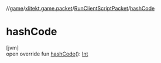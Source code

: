 //[game](../../../index.md)/[xlitekt.game.packet](../index.md)/[RunClientScriptPacket](index.md)/[hashCode](hash-code.md)

# hashCode

[jvm]\
open override fun [hashCode](hash-code.md)(): [Int](https://kotlinlang.org/api/latest/jvm/stdlib/kotlin/-int/index.html)
